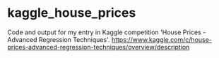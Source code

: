 # kaggle_house_prices
Code and output for my entry in Kaggle competition 'House Prices - Advanced Regression Techniques'. https://www.kaggle.com/c/house-prices-advanced-regression-techniques/overview/description

